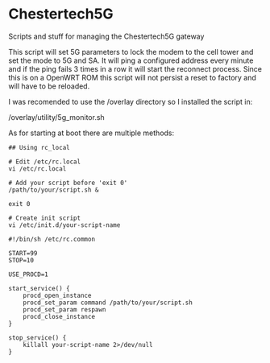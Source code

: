 # Chestertech5G
Scripts and stuff for managing the Chestertech5G gateway

This script will set 5G parameters to lock the modem to the cell tower and set the mode to 5G and SA.  It will ping a configured address every minute and if the ping fails 3 times in a row it will start the reconnect process.  Since this is on a OpenWRT ROM this script will not persist a reset to factory and will have to be reloaded.

I was recomended to use the /overlay directory so I installed the script in:

/overlay/utility/5g_monitor.sh

As for starting at boot there are multiple methods:

```
## Using rc_local

# Edit /etc/rc.local
vi /etc/rc.local

# Add your script before 'exit 0'
/path/to/your/script.sh &

exit 0
```


```
# Create init script
vi /etc/init.d/your-script-name

#!/bin/sh /etc/rc.common

START=99
STOP=10

USE_PROCD=1

start_service() {
    procd_open_instance
    procd_set_param command /path/to/your/script.sh
    procd_set_param respawn
    procd_close_instance
}

stop_service() {
    killall your-script-name 2>/dev/null
}

```
